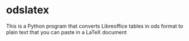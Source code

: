 # odslatex
This is a Python program that converts Libreoffice tables in ods format to plain text that you can paste in a LaTeX document
